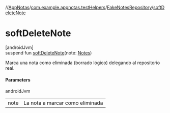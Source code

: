 //[AppNotas](../../../index.md)/[com.example.appnotas.testHelpers](../index.md)/[FakeNotesRepository](index.md)/[softDeleteNote](soft-delete-note.md)

# softDeleteNote

[androidJvm]\
suspend fun [softDeleteNote](soft-delete-note.md)(note: [Notes](../../com.example.appnotas.database/-notes/index.md))

Marca una nota como eliminada (borrado lógico) delegando al repositorio real.

#### Parameters

androidJvm

| | |
|---|---|
| note | La nota a marcar como eliminada |
